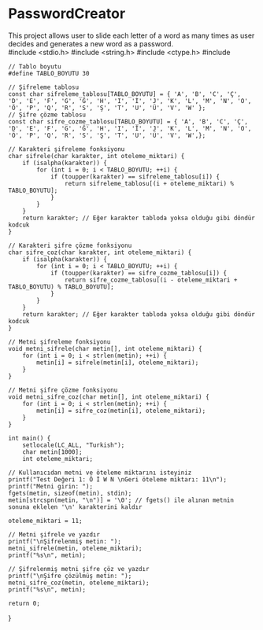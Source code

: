 # PasswordCreator
This project allows user to slide each letter of a word as many times as user decides and generates a new word as a password.  
     #include <stdio.h>
     #include <string.h>
     #include <ctype.h>
    #include <iostream>
    
    // Tablo boyutu
    #define TABLO_BOYUTU 30
    
    // Şifreleme tablosu
    const char sifreleme_tablosu[TABLO_BOYUTU] = { 'A', 'B', 'C', 'Ç', 'D', 'E', 'F', 'G', 'Ğ', 'H', 'I', 'İ', 'J', 'K', 'L', 'M', 'N', 'O', 'Ö', 'P', 'Q', 'R', 'S', 'Ş', 'T', 'U', 'Ü', 'V', 'W' };
    // Şifre çözme tablosu
    const char sifre_cozme_tablosu[TABLO_BOYUTU] = { 'A', 'B', 'C', 'Ç', 'D', 'E', 'F', 'G', 'Ğ', 'H', 'I', 'İ', 'J', 'K', 'L', 'M', 'N', 'O', 'Ö', 'P', 'Q', 'R', 'S', 'Ş', 'T', 'U', 'Ü', 'V', 'W',};
    
    // Karakteri şifreleme fonksiyonu
    char sifrele(char karakter, int oteleme_miktari) {
        if (isalpha(karakter)) {
            for (int i = 0; i < TABLO_BOYUTU; ++i) {
                if (toupper(karakter) == sifreleme_tablosu[i]) {
                    return sifreleme_tablosu[(i + oteleme_miktari) % TABLO_BOYUTU];
                }
            }
        }
        return karakter; // Eğer karakter tabloda yoksa olduğu gibi döndür kodcuk
    }
    
    // Karakteri şifre çözme fonksiyonu
    char sifre_coz(char karakter, int oteleme_miktari) {
        if (isalpha(karakter)) {
            for (int i = 0; i < TABLO_BOYUTU; ++i) {
                if (toupper(karakter) == sifre_cozme_tablosu[i]) {
                    return sifre_cozme_tablosu[(i - oteleme_miktari + TABLO_BOYUTU) % TABLO_BOYUTU];
                }
            }
        }
        return karakter; // Eğer karakter tabloda yoksa olduğu gibi döndür kodcuk
    }
    
    // Metni şifreleme fonksiyonu
    void metni_sifrele(char metin[], int oteleme_miktari) {
        for (int i = 0; i < strlen(metin); ++i) {
            metin[i] = sifrele(metin[i], oteleme_miktari);
        }
    }
    
    // Metni şifre çözme fonksiyonu
    void metni_sifre_coz(char metin[], int oteleme_miktari) {
        for (int i = 0; i < strlen(metin); ++i) {
            metin[i] = sifre_coz(metin[i], oteleme_miktari);
        }
    }
    
    int main() {
        setlocale(LC_ALL, "Turkish");
        char metin[1000];
        int oteleme_miktari;

    // Kullanıcıdan metni ve öteleme miktarını isteyiniz
    printf("Test Değeri 1: Ö İ W N \nGeri öteleme miktarı: 11\n");
    printf("Metni girin: ");
    fgets(metin, sizeof(metin), stdin);
    metin[strcspn(metin, "\n")] = '\0'; // fgets() ile alınan metnin sonuna eklelen '\n' karakterini kaldır

    oteleme_miktari = 11;

    // Metni şifrele ve yazdır
    printf("\nŞifrelenmiş metin: ");
    metni_sifrele(metin, oteleme_miktari);
    printf("%s\n", metin);

    // Şifrelenmiş metni şifre çöz ve yazdır
    printf("\nŞifre çözülmüş metin: ");
    metni_sifre_coz(metin, oteleme_miktari);
    printf("%s\n", metin);

    return 0;
}
